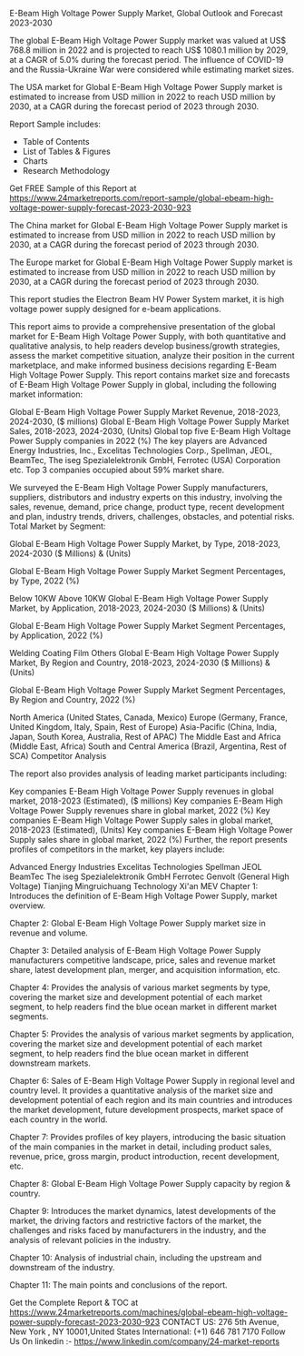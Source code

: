 E-Beam High Voltage Power Supply Market, Global Outlook and Forecast 2023-2030

The global E-Beam High Voltage Power Supply market was valued at US$ 768.8 million in 2022 and is projected to reach US$ 1080.1 million by 2029, at a CAGR of 5.0% during the forecast period. The influence of COVID-19 and the Russia-Ukraine War were considered while estimating market sizes.

The USA market for Global E-Beam High Voltage Power Supply market is estimated to increase from USD million in 2022 to reach USD million by 2030, at a CAGR during the forecast period of 2023 through 2030.

Report Sample includes:
- Table of Contents
- List of Tables & Figures
- Charts
- Research Methodology

Get FREE Sample of this Report at https://www.24marketreports.com/report-sample/global-ebeam-high-voltage-power-supply-forecast-2023-2030-923

The China market for Global E-Beam High Voltage Power Supply market is estimated to increase from USD million in 2022 to reach USD million by 2030, at a CAGR during the forecast period of 2023 through 2030.

The Europe market for Global E-Beam High Voltage Power Supply market is estimated to increase from USD million in 2022 to reach USD million by 2030, at a CAGR during the forecast period of 2023 through 2030.

This report studies the Electron Beam HV Power System market, it is high voltage power supply designed for e-beam applications.

This report aims to provide a comprehensive presentation of the global market for E-Beam High Voltage Power Supply, with both quantitative and qualitative analysis, to help readers develop business/growth strategies, assess the market competitive situation, analyze their position in the current marketplace, and make informed business decisions regarding E-Beam High Voltage Power Supply. This report contains market size and forecasts of E-Beam High Voltage Power Supply in global, including the following market information:

Global E-Beam High Voltage Power Supply Market Revenue, 2018-2023, 2024-2030, ($ millions)
Global E-Beam High Voltage Power Supply Market Sales, 2018-2023, 2024-2030, (Units)
Global top five E-Beam High Voltage Power Supply companies in 2022 (%)
The key players are Advanced Energy Industries, Inc., Excelitas Technologies Corp., Spellman, JEOL, BeamTec, The iseg Spezialelektronik GmbH, Ferrotec (USA) Corporation etc. Top 3 companies occupied about 59% market share.

We surveyed the E-Beam High Voltage Power Supply manufacturers, suppliers, distributors and industry experts on this industry, involving the sales, revenue, demand, price change, product type, recent development and plan, industry trends, drivers, challenges, obstacles, and potential risks. Total Market by Segment:

Global E-Beam High Voltage Power Supply Market, by Type, 2018-2023, 2024-2030 ($ Millions) & (Units)

Global E-Beam High Voltage Power Supply Market Segment Percentages, by Type, 2022 (%)

Below 10KW
Above 10KW
Global E-Beam High Voltage Power Supply Market, by Application, 2018-2023, 2024-2030 ($ Millions) & (Units)

Global E-Beam High Voltage Power Supply Market Segment Percentages, by Application, 2022 (%)

Welding
Coating Film
Others
Global E-Beam High Voltage Power Supply Market, By Region and Country, 2018-2023, 2024-2030 ($ Millions) & (Units)

Global E-Beam High Voltage Power Supply Market Segment Percentages, By Region and Country, 2022 (%)

North America (United States, Canada, Mexico)
Europe (Germany, France, United Kingdom, Italy, Spain, Rest of Europe)
Asia-Pacific (China, India, Japan, South Korea, Australia, Rest of APAC)
The Middle East and Africa (Middle East, Africa)
South and Central America (Brazil, Argentina, Rest of SCA)
Competitor Analysis

The report also provides analysis of leading market participants including:

Key companies E-Beam High Voltage Power Supply revenues in global market, 2018-2023 (Estimated), ($ millions)
Key companies E-Beam High Voltage Power Supply revenues share in global market, 2022 (%)
Key companies E-Beam High Voltage Power Supply sales in global market, 2018-2023 (Estimated), (Units)
Key companies E-Beam High Voltage Power Supply sales share in global market, 2022 (%)
Further, the report presents profiles of competitors in the market, key players include:

Advanced Energy Industries
Excelitas Technologies
Spellman
JEOL
BeamTec
The iseg Spezialelektronik GmbH
Ferrotec
Genvolt (General High Voltage)
Tianjing Mingruichuang Technology
Xi'an MEV
Chapter 1: Introduces the definition of E-Beam High Voltage Power Supply, market overview.

Chapter 2: Global E-Beam High Voltage Power Supply market size in revenue and volume.

Chapter 3: Detailed analysis of E-Beam High Voltage Power Supply manufacturers competitive landscape, price, sales and revenue market share, latest development plan, merger, and acquisition information, etc.

Chapter 4: Provides the analysis of various market segments by type, covering the market size and development potential of each market segment, to help readers find the blue ocean market in different market segments.

Chapter 5: Provides the analysis of various market segments by application, covering the market size and development potential of each market segment, to help readers find the blue ocean market in different downstream markets.

Chapter 6: Sales of E-Beam High Voltage Power Supply in regional level and country level. It provides a quantitative analysis of the market size and development potential of each region and its main countries and introduces the market development, future development prospects, market space of each country in the world.

Chapter 7: Provides profiles of key players, introducing the basic situation of the main companies in the market in detail, including product sales, revenue, price, gross margin, product introduction, recent development, etc.

Chapter 8: Global E-Beam High Voltage Power Supply capacity by region & country.

Chapter 9: Introduces the market dynamics, latest developments of the market, the driving factors and restrictive factors of the market, the challenges and risks faced by manufacturers in the industry, and the analysis of relevant policies in the industry.

Chapter 10: Analysis of industrial chain, including the upstream and downstream of the industry.

Chapter 11: The main points and conclusions of the report.

Get the Complete Report & TOC at https://www.24marketreports.com/machines/global-ebeam-high-voltage-power-supply-forecast-2023-2030-923
CONTACT US:
276 5th Avenue, New York , NY 10001,United States
International: (+1) 646 781 7170
Follow Us On linkedin :- https://www.linkedin.com/company/24-market-reports

